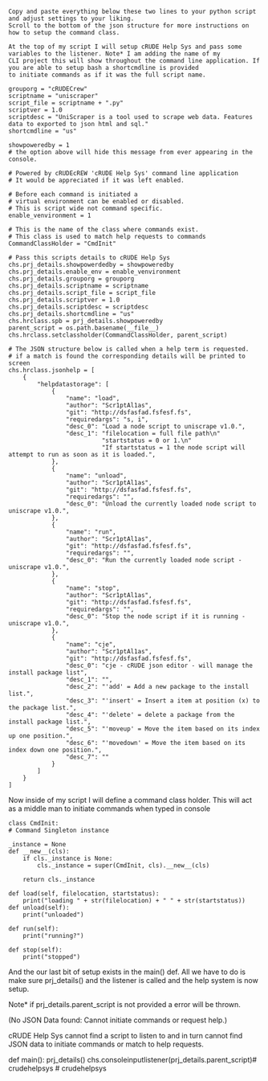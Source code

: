 	Copy and paste everything below these two lines to your python script and adjust settings to your liking.
	Scroll to the bottom of the json structure for more instructions on how to setup the command class.

	At the top of my script I will setup cRUDE Help Sys and pass some variables to the listener. Note* I am adding the name of my
	CLI project this will show throughout the command line application. If you are able to setup bash a shortcmdline is provided
	to initiate commands as if it was the full script name.

	grouporg = "cRUDECrew"
    scriptname = "uniscraper"
    script_file = scriptname + ".py"
    scriptver = 1.0
    scriptdesc = "UniScraper is a tool used to scrape web data. Features data to exported to json html and sql."
    shortcmdline = "us"

    showpoweredby = 1
    # the option above will hide this message from ever appearing in the console.

    # Powered by cRUDEcREW 'cRUDE Help Sys' command line application
    # It would be appreciated if it was left enabled.

    # Before each command is initiated a
    # virtual environment can be enabled or disabled.
    # This is script wide not command specific.
    enable_venvironment = 1

    # This is the name of the class where commands exist.
    # This class is used to match help requests to commands
    CommandClassHolder = "CmdInit"

    # Pass this scripts details to cRUDE Help Sys
    chs.prj_details.showpowerdedby = showpoweredby
    chs.prj_details.enable_env = enable_venvironment
    chs.prj_details.grouporg = grouporg
    chs.prj_details.scriptname = scriptname
    chs.prj_details.script_file = script_file
    chs.prj_details.scriptver = 1.0
    chs.prj_details.scriptdesc = scriptdesc
    chs.prj_details.shortcmdline = "us"
    chs.hrclass.spb = prj_details.showpoweredby
    parent_script = os.path.basename(__file__)
    chs.hrclass.setclassholder(CommandClassHolder, parent_script)

    # The JSON structure below is called when a help term is requested.
    # if a match is found the corresponding details will be printed to screen
    chs.hrclass.jsonhelp = [
        {
            "helpdatastorage": [
                {
                    "name": "load",
                    "author": "Scr1ptAl1as",
                    "git": "http://dsfasfad.fsfesf.fs",
                    "requiredargs": "s, i",
                    "desc_0": "Load a node script to uniscrape v1.0.",
                    "desc_1": "filelocation = full file path\n"
                              "startstatus = 0 or 1.\n"
                              "If startstatus = 1 the node script will attempt to run as soon as it is loaded.",
                },
                {
                    "name": "unload",
                    "author": "Scr1ptAl1as",
                    "git": "http://dsfasfad.fsfesf.fs",
                    "requiredargs": "",
                    "desc_0": "Unload the currently loaded node script to uniscrape v1.0.",
                },
                {
                    "name": "run",
                    "author": "Scr1ptAl1as",
                    "git": "http://dsfasfad.fsfesf.fs",
                    "requiredargs": "",
                    "desc_0": "Run the currently loaded node script - uniscrape v1.0.",
                },
                {
                    "name": "stop",
                    "author": "Scr1ptAl1as",
                    "git": "http://dsfasfad.fsfesf.fs",
                    "requiredargs": "",
                    "desc_0": "Stop the node script if it is running - uniscrape v1.0.",
                },
                {
                    "name": "cje",
                    "author": "Scr1ptAl1as",
                    "git": "http://dsfasfad.fsfesf.fs",
                    "desc_0": "cje - cRUDE json editor - will manage the install package list",
                    "desc_1": "",
                    "desc_2": "'add' = Add a new package to the install list.",
                    "desc_3": "'insert' = Insert a item at position (x) to the package list.",
                    "desc_4": "'delete' = delete a package from the install package list.",
                    "desc_5": "'moveup' = Move the item based on its index up one position.",
                    "desc_6": "'movedown' = Move the item based on its index down one position.",
                    "desc_7": ""
                }
            ]
        }
    ]


Now inside of my script I will define a command class holder. This will act as a middle man to initiate commands when typed in
console

    class CmdInit:
    # Command Singleton instance

    _instance = None
    def __new__(cls):
        if cls._instance is None:
            cls._instance = super(CmdInit, cls).__new__(cls)

        return cls._instance

    def load(self, filelocation, startstatus):
        print("loading " + str(filelocation) + " " + str(startstatus))
    def unload(self):
        print("unloaded")

    def run(self):
        print("running?")

    def stop(self):
        print("stopped")

And the our last bit of setup exists in the main() def. All we have to do is make sure prj_details() and the listener is called
and the help system is now setup.

Note* if prj_details.parent_script is not provided a error will be thrown.

(No JSON Data found: Cannot initiate commands or request help.)

cRUDE Help Sys cannot find a script to listen to and in turn cannot find JSON data to initiate commands or match to help requests.


def main():
    prj_details()
    chs.consoleinputlistener(prj_details.parent_script)#   c r u d e h e l p s y s  
 #   c r u d e h e l p s y s  
 